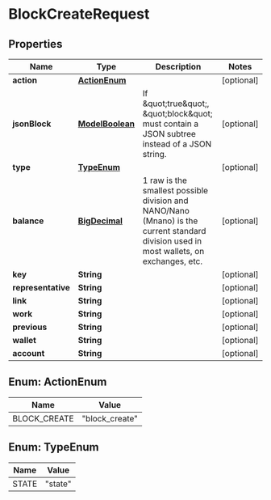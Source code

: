 

# BlockCreateRequest

## Properties

Name | Type | Description | Notes
------------ | ------------- | ------------- | -------------
**action** | [**ActionEnum**](#ActionEnum) |  |  [optional]
**jsonBlock** | [**ModelBoolean**](ModelBoolean.md) | If \&quot;true\&quot;, \&quot;block\&quot; must contain a JSON subtree instead of a JSON string. |  [optional]
**type** | [**TypeEnum**](#TypeEnum) |  |  [optional]
**balance** | [**BigDecimal**](BigDecimal.md) | 1 raw is the smallest possible division and NANO/Nano (Mnano) is the current standard division used in most wallets, on exchanges, etc. |  [optional]
**key** | **String** |  |  [optional]
**representative** | **String** |  |  [optional]
**link** | **String** |  |  [optional]
**work** | **String** |  |  [optional]
**previous** | **String** |  |  [optional]
**wallet** | **String** |  |  [optional]
**account** | **String** |  |  [optional]



## Enum: ActionEnum

Name | Value
---- | -----
BLOCK_CREATE | &quot;block_create&quot;



## Enum: TypeEnum

Name | Value
---- | -----
STATE | &quot;state&quot;



